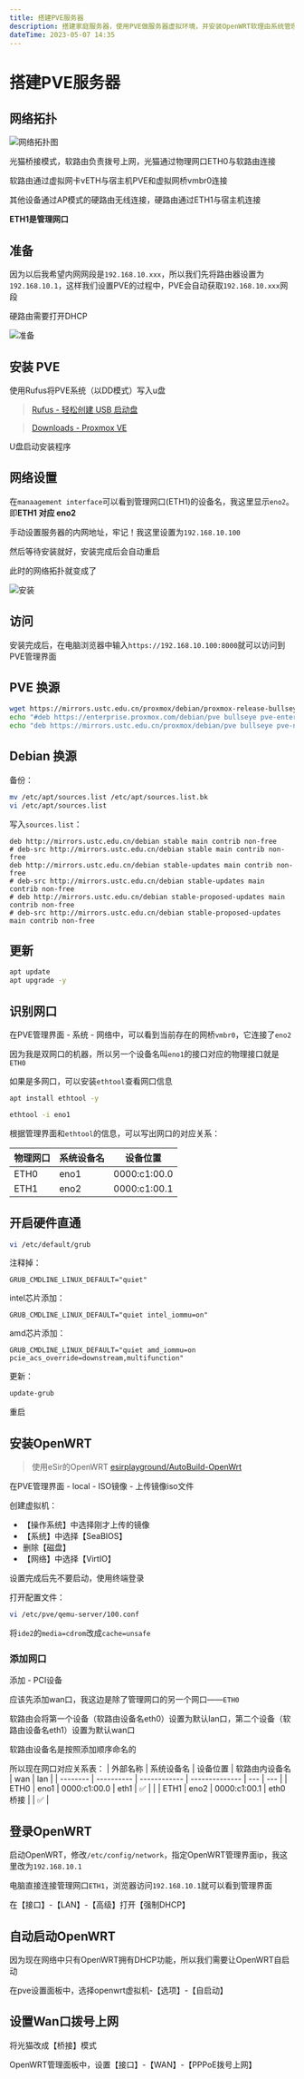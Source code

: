 ```yaml
---
title: 搭建PVE服务器
description: 搭建家庭服务器，使用PVE做服务器虚拟环境，并安装OpenWRT软理由系统管理整个网络
dateTime: 2023-05-07 14:35
---
```

# 搭建PVE服务器

## 网络拓扑

![网络拓扑图](/imgs/网络拓扑图.jpg)

光猫桥接模式，软路由负责拨号上网，光猫通过物理网口ETH0与软路由连接

软路由通过虚拟网卡vETH与宿主机PVE和虚拟网桥vmbr0连接

其他设备通过AP模式的硬路由无线连接，硬路由通过ETH1与宿主机连接

**ETH1是管理网口**

## 准备

因为以后我希望内网网段是`192.168.10.xxx`，所以我们先将路由器设置为`192.168.10.1`，这样我们设置PVE的过程中，PVE会自动获取`192.168.10.xxx`网段

硬路由需要打开DHCP

![准备](/imgs/准备.jpg)

## 安装 PVE

使用Rufus将PVE系统（以DD模式）写入u盘

> [Rufus - 轻松创建 USB 启动盘](https://rufus.ie/zh/)

> [Downloads - Proxmox VE](https://pve.proxmox.com/wiki/Downloads)

U盘启动安装程序

## 网络设置

在`manaagement interface`可以看到管理网口(ETH1)的设备名，我这里显示`eno2`。即**ETH1 对应 eno2**

手动设置服务器的内网地址，牢记！我这里设置为`192.168.10.100`

然后等待安装就好，安装完成后会自动重启

此时的网络拓扑就变成了

![安装](/imgs/安装.jpg)

## 访问

安装完成后，在电脑浏览器中输入`https://192.168.10.100:8000`就可以访问到PVE管理界面

## PVE 换源

```bash
wget https://mirrors.ustc.edu.cn/proxmox/debian/proxmox-release-bullseye.gpg -O /etc/apt/trusted.gpg.d/proxmox-release-bullseye.gpg
echo "#deb https://enterprise.proxmox.com/debian/pve bullseye pve-enterprise" > /etc/apt/sources.list.d/pve-enterprise.list
echo "deb https://mirrors.ustc.edu.cn/proxmox/debian/pve bullseye pve-no-subscription" > /etc/apt/sources.list.d/pve-no-subscription.list
```

## Debian 换源

备份：

```bash
mv /etc/apt/sources.list /etc/apt/sources.list.bk
vi /etc/apt/sources.list
```

写入`sources.list`：

```text
deb http://mirrors.ustc.edu.cn/debian stable main contrib non-free
# deb-src http://mirrors.ustc.edu.cn/debian stable main contrib non-free
deb http://mirrors.ustc.edu.cn/debian stable-updates main contrib non-free
# deb-src http://mirrors.ustc.edu.cn/debian stable-updates main contrib non-free
# deb http://mirrors.ustc.edu.cn/debian stable-proposed-updates main contrib non-free
# deb-src http://mirrors.ustc.edu.cn/debian stable-proposed-updates main contrib non-free
```

## 更新

```bash
apt update
apt upgrade -y
```

## 识别网口

在PVE管理界面 - 系统 - 网络中，可以看到当前存在的网桥`vmbr0`，它连接了`eno2`

因为我是双网口的机器，所以另一个设备名叫`eno1`的接口对应的物理接口就是`ETH0`

如果是多网口，可以安装`ethtool`查看网口信息

```bash
apt install ethtool -y

ethtool -i eno1
```

根据管理界面和`ethtool`的信息，可以写出网口的对应关系：

| 物理网口 | 系统设备名 | 设备位置     |
| -------- | ---------- | ------------ |
| ETH0     | eno1       | 0000:c1:00.0 |
| ETH1     | eno2       | 0000:c1:00.1 |

## 开启硬件直通

```bash
vi /etc/default/grub
```

注释掉：

```text
GRUB_CMDLINE_LINUX_DEFAULT="quiet"
```

intel芯片添加：

```text
GRUB_CMDLINE_LINUX_DEFAULT="quiet intel_iommu=on"
```

amd芯片添加：

```text
GRUB_CMDLINE_LINUX_DEFAULT="quiet amd_iommu=on pcie_acs_override=downstream,multifunction"
```

更新：

```bash
update-grub
```

重启

## 安装OpenWRT

> 使用eSir的OpenWRT [esirplayground/AutoBuild-OpenWrt](https://github.com/esirplayground/AutoBuild-OpenWrt)

在PVE管理界面 - local - ISO镜像 - 上传镜像iso文件

创建虚拟机：
- 【操作系统】中选择刚才上传的镜像
- 【系统】中选择【SeaBIOS】
- 删除【磁盘】
- 【网络】中选择【VirtIO】

设置完成后先不要启动，使用终端登录

打开配置文件：

```bash
vi /etc/pve/qemu-server/100.conf
```

将`ide2`的`media=cdrom`改成`cache=unsafe`

### 添加网口

添加 - PCI设备

应该先添加wan口，我这边是除了管理网口的另一个网口——`ETH0`

软路由会将第一个设备（软路由设备名eth0）设置为默认lan口，第二个设备（软路由设备名eth1）设置为默认wan口

软路由设备名是按照添加顺序命名的

所以现在网口对应关系表：
| 外部名称 | 系统设备名 | 设备位置     | 软路由内设备名 | wan | lan |
| -------- | ---------- | ------------ | -------------- | --- | --- |
| ETH0     | eno1       | 0000:c1:00.0 | eth1           | ✅   |     |
| ETH1     | eno2       | 0000:c1:00.1 | eth0 桥接      |     | ✅   |

## 登录OpenWRT

启动OpenWRT，修改`/etc/config/network`，指定OpenWRT管理界面ip，我这里改为`192.168.10.1`

电脑直接连接管理网口`ETH1`，浏览器访问`192.168.10.1`就可以看到管理界面

在【接口】-【LAN】-【高级】打开【强制DHCP】

## 自动启动OpenWRT

因为现在网络中只有OpenWRT拥有DHCP功能，所以我们需要让OpenWRT自启动

在pve设置面板中，选择openwrt虚拟机-【选项】-【自启动】

## 设置Wan口拨号上网

将光猫改成【桥接】模式

OpenWRT管理面板中，设置【接口】-【WAN】-【PPPoE拨号上网】

